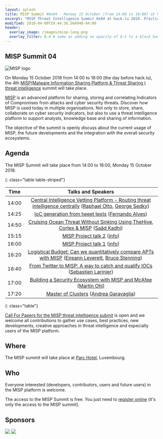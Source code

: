 ```yaml
---
layout: splash
title: MISP Summit #0x04 - Monday 15 October (from 14:00 to 18:00) at hack.lu 2018
excerpt: "MISP Threat Intelligence Summit 0x04 at hack.lu 2018. Practical threat intelligence and information sharing for everyone."
modified: 2018-04-09T19:44:38.564948-04:00
header:
  overlay_image: /images/misp-long.png
  overlay_filter: 0.4 # same as adding an opacity of 0.5 to a black background
---
```


MISP Summit 04
--------------

![MISP logo](https://raw.githubusercontent.com/MISP/MISP/2.4/INSTALL/logos/misp-logo.png)

On Monday 15 October 2018 from 14:00 to 18:00 (the day before hack.lu), the 4th [MISP(Malware Information Sharing Platform & Threat Sharing
) threat intelligence](http://www.misp-project.org/) summit will take place.


[MISP](http://www.misp-project.org/) is an advanced platform for sharing, storing and correlating Indicators of Compromises from attacks and cyber security threats.
Discover how MISP is used today in multiple organisations. Not only to store, share, collaborate on cyber security indicators, but also to use a threat intelligence platform
to support analysts, knowledge base and sharing of information.

The objective of the summit is openly discuss about the current usage of MISP, the future developments and the integration with the overall security ecosystems.

Agenda
------

The MISP Summit will take place from 14:00 to 18:00, Monday 15 October 2018.

{: class="table table-striped"}

| Time | Talks and Speakers |
|:----:|:------------------:|
| 14:00 | [Central Intelligence Vetting Platform - Routing threat intelligence centrally](https://2018.hack.lu/misp-summit/#Central+Intelligence+Vetting+Platform+-+Routing+threat+intelligence+centrally) ([Raphael Otto](https://2018.hack.lu/misp-summit/#Raphael+Otto), [George Sedky](https://2018.hack.lu/misp-summit/#George+Sedky)) |
| 14:25 | [IoC generation from tweet texts](https://2018.hack.lu/misp-summit/#IoC+generation+from+tweet+texts) ([Fernando Alves](https://2018.hack.lu/misp-summit/#Fernando+Alves)) |
| 14:50 | [Cruising Ocean Threat Without Sinking Using TheHive, Cortex & MISP](https://2018.hack.lu/misp-summit/#Cruising+Ocean+Threat+Without+Sinking+Using+TheHive%2C+Cortex+%26+MISP) ([Saâd Kadhi](https://2018.hack.lu/misp-summit/#Sa%C3%A2d+Kadhi)) |
| 15:15 | [MISP Project talk 2](https://2018.hack.lu/misp-summit/#MISP+Project+talk+2) ([info](https://2018.hack.lu/misp-summit/#info)) |
| 16:00 | [MISP Project talk 1](https://2018.hack.lu/misp-summit/#MISP+Project+talk+1) ([info](https://2018.hack.lu/misp-summit/#info)) |
| 16:20 | [Logistical Budget: Can we quantitatively compare APTs with MISP](https://2018.hack.lu/misp-summit/#Logistical+Budget%3A+Can+we+quantitatively+compare+APTs+with+MISP) ([Eireann Leverett](https://2018.hack.lu/misp-summit/#Eireann+Leverett), [Bruce Stenning](https://2018.hack.lu/misp-summit/#Bruce+Stenning)) |
| 16:40 | [From Twitter to MISP: A way to catch and qualify IOCs](https://2018.hack.lu/misp-summit/#From+Twitter+to+MISP%3A+A+way+to+catch+and+qualify+IOCs) ([Sebastien Larinier](https://2018.hack.lu/misp-summit/#Sebastien+Larinier)) |
| 17:00 | [Building a Security Ecosystem with MISP and McAfee](https://2018.hack.lu/misp-summit/#Building+a+Security+Ecosystem+with+MISP+and+McAfee) ([Martin Ohl](https://2018.hack.lu/misp-summit/#Martin+Ohl)) |
| 17:20 | [Master of Clusters](https://2018.hack.lu/misp-summit/#Master+of+Clusters) ([Andrea Garavaglia](https://2018.hack.lu/misp-summit/#Andrea+Garavaglia)) |
{: class="table"}


[Call For Papers for the MISP threat intelligence submit](https://cfp.hack.lu/misp0x4/) is open and we welcome all contributions to gather use cases, best practices, new developments, creative approaches in threat intelligence and especially users of the MISP platform.

Where
-----

The MISP summit will take place at [Parc Hotel](http://www.parc-hotel.lu/), Luxembourg.

Who
---

Everyone interested (developers, contributors, users and future users) in the MISP platform is welcome.

The access to the MISP Summit is free. You just need to [register online](https://www.eventbrite.com/e/misp-threat-intelligence-summit-0x4-tickets-46481482365) (it's only the access to the MISP summit).

Sponsors
--------

![](https://www.misp-project.org/assets/images/logo.png)
![](https://www.misp-project.org/assets/images/en_cef.png)

